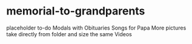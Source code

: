 # memorial-to-grandparents
placeholder
to-do
Modals with Obituaries
Songs for Papa
More pictures take directly from folder and size the same
Videos